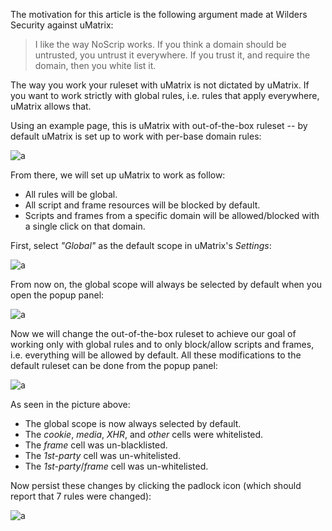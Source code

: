 The motivation for this article is the following argument made at Wilders Security against uMatrix:

>  I like the way NoScrip works. If you think a domain should be untrusted, you untrust it everywhere. If you trust it, and require the domain, then you white list it.

The way you work your ruleset with uMatrix is not dictated by uMatrix. If you want to work strictly with global rules, i.e. rules that apply everywhere, uMatrix allows that.

Using an example page, this is uMatrix with out-of-the-box ruleset -- by default uMatrix is set up to work with per-base domain rules:

![a](https://user-images.githubusercontent.com/585534/33240862-77db100a-d28b-11e7-8e51-416ea0e5cafb.png)

From there, we will set up uMatrix to work as follow:

- All rules will be global.
- All script and frame resources will be blocked by default.
- Scripts and frames from a specific domain will be allowed/blocked with a single click on that domain.

First, select _"Global"_ as the default scope in uMatrix's _Settings_:

![a](https://user-images.githubusercontent.com/585534/33240881-f5903c8c-d28b-11e7-85d4-f849abb9d405.png)

From now on, the global scope will always be selected by default when you open the popup panel:

![a](https://user-images.githubusercontent.com/585534/33240893-5c192c48-d28c-11e7-89b4-70fb14318887.png)

Now we will change the out-of-the-box ruleset to achieve our goal of working only with global rules and to only block/allow scripts and frames, i.e. everything will be allowed by default. All these modifications to the default ruleset can be done from the popup panel:

![a](https://user-images.githubusercontent.com/585534/33240946-eaab32d0-d28c-11e7-87bb-297d68d78b2c.png)

As seen in the picture above:

- The global scope is now always selected by default.
- The _cookie_, _media_, _XHR_, and _other_ cells were whitelisted.
- The _frame_ cell was un-blacklisted.
- The _1st-party_ cell was un-whitelisted.
- The _1st-party_/_frame_ cell was un-whitelisted.

Now persist these changes by clicking the padlock icon (which should report that 7 rules were changed):

![a](https://user-images.githubusercontent.com/585534/33241002-c12b7ffe-d28d-11e7-9af3-b9e78891aa70.png)


